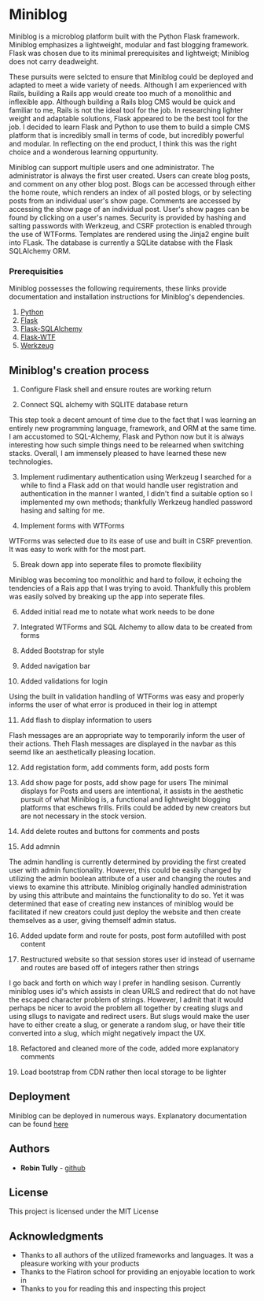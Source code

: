 # Miniblog

Miniblog is a microblog platform built with the Python Flask framework. Miniblog emphasizes a lightweight, modular and fast blogging framework. Flask was chosen due to its minimal prerequisites and lightweigt; Miniblog does not carry deadweight.

These pursuits were selcted to ensure that Miniblog could be deployed and adapted to meet a wide variety of needs. Although I am experienced with Rails, building a Rails app would create too much of a monolithic and inflexible app. Although building a Rails blog CMS would be quick and familiar to me, Rails is not the ideal tool for the job. In researching lighter weight and adaptable solutions, Flask appeared to be the best tool for the job. I decided to learn Flask and Python to use them to build a simple CMS platform that is incredibly small in terms of code, but incredibly powerful and modular. In reflecting on the end product, I think this was the right choice and a wonderous learning oppurtunity. 

Miniblog can support multiple users and one administrator. The administrator is always the first user created. Users can create blog posts, and comment on any other blog post. Blogs can be accessed through either the home route, which renders an index of all posted blogs, or by selecting posts from an individual user's show page. Comments are accessed by accessing the show page of an individual post. User's show pages can be found by clicking on a user's names. Security is provided by hashing and salting passwords with Werkzeug, and CSRF protection is enabled through the use of WTForms. Templates are rendered using the Jinja2 engine built into FLask. The database is currently a SQLite databse with the Flask SQLAlchemy ORM.


### Prerequisities

Miniblog possesses the following requirements, these links provide documentation and installation instructions for Miniblog's dependencies.
1. [Python](https://docs.python.org/3/)
2. [Flask](http://flask.pocoo.org/docs/0.11/)
3. [Flask-SQLAlchemy](http://flask-sqlalchemy.pocoo.org/2.1/)
4. [Flask-WTF](https://flask-wtf.readthedocs.io/en/v0.9.5/)
5. [Werkzeug](http://werkzeug.pocoo.org/)


## Miniblog's creation process
1. Configure Flask shell and ensure routes are working  return

2. Connect SQL alchemy with SQLITE database  return

 This step took a decent amount of time due to the fact that I was learning an entirely new programming language, framework, and ORM at the same time. I am accustomed to SQL-Alchemy, Flask and Python now but it is always interesting how such simple things need to be relearned when switching stacks. Overall, I am immensely pleased to have learned these new technologies.

3. Implement rudimentary authentication using Werkzeug
 I searched for a while to find a Flask add on that would handle user registration and authentication in the manner I wanted, I didn't find a suitable option so I implemented my own methods; thankfully Werkzeug handled password hasing and salting for me.

4. Implement forms with WTForms

 WTForms was selected due to its ease of use and built in CSRF prevention. It was easy to work with for the most part.
 
5. Break down app into seperate files to promote flexibility

 Miniblog was becoming too monolithic and hard to follow, it echoing the tendencies of a Rais app that I was trying to avoid. Thankfully this problem was easily solved by breaking up the app into seperate files.
 
6. Added initial read me to notate what work needs to be done 

7. Integrated WTForms and SQL Alchemy to allow data to be created from forms

8. Added Bootstrap for style

9. Added navigation bar

10. Added validations for login

 Using the built in validation handling of WTForms was easy and properly informs the user of what error is produced in their log in attempt

11. Add flash to display information to users

 Flash messages are an appropriate way to temporarily inform the user of their actions. Theh Flash messages are displayed in the navbar as this seemd like an aesthetically pleasing location.
 
12. Add registation form, add comments form, add posts form

13. Add show page for posts, add show page for users
 The minimal displays for Posts and users are intentional, it assists in the aesthetic pursuit of what Miniblog is, a functional and lightweight blogging platforms that eschews frills. Frills could be added by new creators but are not necessary in the stock version.

14. Add delete routes and buttons for comments and posts

15. Add admnin

 The admin handling is currently determined by providing the first created user with admin functionality. However, this could be easily changed by utilizing the admin boolean attribute of a user and changing the routes and views to examine this attribute. Miniblog originally handled administration by using this attribute and maintains the functionality to do so. Yet it was determined that ease of creating new instances of miniblog would be facilitated if new creators could just deploy the website and then create themselves as a user, giving themself admin status. 

16. Added update form and route for posts, post form autofilled with post content

17. Restructured website so that session stores user id instead of username and routes are based off of integers rather then strings

 I go back and forth on which way I prefer in handling sesison. Currently miniblog uses id's which assists in clean URLS and redirect that do not have the escaped character problem of strings. However, I admit that it would perhaps be nicer to avoid the problem all together by creating slugs and using sllugs to navigate and redirect users. But slugs would make the user have to either create a slug, or generate a random slug, or have their title converted into a slug, which might negatively impact the UX.

18. Refactored and cleaned more of the code, added more explanatory comments

19. Load bootstrap from CDN rather then local storage to be lighter

## Deployment

Miniblog can be deployed in numerous ways. Explanatory documentation can be found [here](http://flask.pocoo.org/docs/0.11/deploying/)


## Authors

* **Robin Tully** - [github](https://github.com/robintully)


## License

This project is licensed under the MIT License 

## Acknowledgments

* Thanks to all authors of the utilized frameworks and languages. It was a pleasure working with your products
* Thanks to the Flatiron school for providing an enjoyable location to work in
* Thanks to you for reading this and inspecting this project